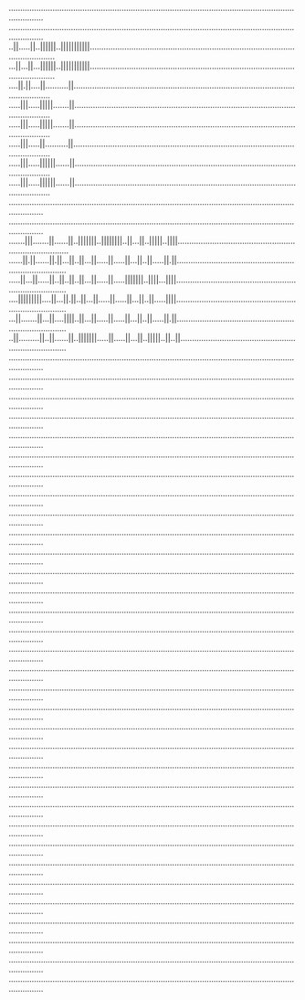 ...........................................................................................................................................
...........................................................................................................................................
..||.....||..||||||..|||||||||||.............................................................................................................
...||...||...||||||..|||||||||||.............................................................................................................
....||.||....||..........||..................................................................................................................
.....|||.....|||||.......||..................................................................................................................
.....|||.....|||||.......||..................................................................................................................
.....|||.....||..........||..................................................................................................................
.....|||.....||||||......||..................................................................................................................
.....|||.....||||||......||..................................................................................................................
...........................................................................................................................................
...........................................................................................................................................
.......|||.......||......||..|||||||..||||||||..||...||..|||||..||||.............................................................................
......||.||......||.||...||..||...||.....||.....||...||..||.....||.||............................................................................
.....||...||.....||..||..||..||...||.....||.....|||||||..||||...||||.............................................................................
....|||||||||....||...||.||..||...||.....||.....||...||..||.....||||.............................................................................
...||.......||...||....||||..||...||.....||.....||...||..||.....||.||............................................................................
..||.........||..||......||..|||||||.....||.....||...||..|||||..||..||...........................................................................
...........................................................................................................................................
...........................................................................................................................................
...........................................................................................................................................
...........................................................................................................................................
...........................................................................................................................................
...........................................................................................................................................
...........................................................................................................................................
...........................................................................................................................................
...........................................................................................................................................
...........................................................................................................................................
...........................................................................................................................................
...........................................................................................................................................
...........................................................................................................................................
...........................................................................................................................................
...........................................................................................................................................
...........................................................................................................................................
...........................................................................................................................................
...........................................................................................................................................
...........................................................................................................................................
...........................................................................................................................................
...........................................................................................................................................
...........................................................................................................................................
...........................................................................................................................................
...........................................................................................................................................
...........................................................................................................................................
...........................................................................................................................................
...........................................................................................................................................
...........................................................................................................................................
...........................................................................................................................................
...........................................................................................................................................
...........................................................................................................................................
...........................................................................................................................................
...........................................................................................................................................


